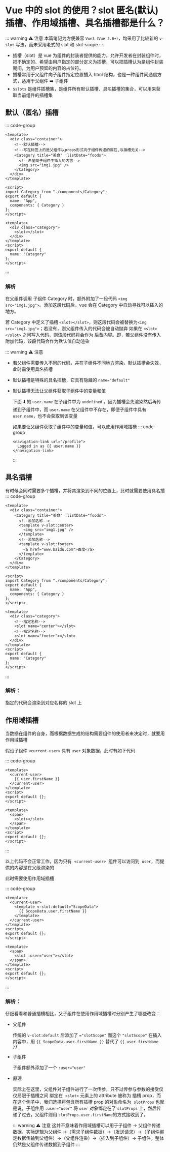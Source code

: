 # Vue 中的 slot 的使用？slot 匿名(默认)插槽、作用域插槽、具名插槽都是什么？

<article-info/>

::: warning ⚠️ 注意
本篇笔记为方便兼容 `Vue3（Vue 2.6+）`，均采用了比较新的 `v-slot` 写法，而未采用老式的 slot 和 slot-scope
:::

- 插槽（slot）是 vue 为组件的封装者提供的能力。允许开发者在封装组件时，把不确定的、希望由用户指定的部分定义为插槽，可以把插槽认为是组件封装期间，为用户预留的内容的占位符。
- 插槽常用于父组件向子组件指定位置插入 html 结构，也是一种组件间通信方式，适用于父组件 ➡️ 子组件
- `$slots` 是组件插槽集，是组件所有默认插槽、具名插槽的集合，可以用来获取当前组件的插槽集

## 默认（匿名）插槽

::: code-group

```vue [父组件]
<template>
  <div class="container">
    <!--默认插槽-->
    <!--写在标签上的是父组件以props形式向子组件传递的属性,与插槽无关-->
    <Category title="美食" :listDate="foods">
      <!--希望向子组件中插入的内容-->
      <img src="img1.jpg" />
    </Category>
  </div>
</template>

<script>
import Category from "./components/Category";
export default {
  name: "App",
  components: { Category }
};
</script>
```

```vue [子组件]
<template>
  <div class="category">
    <slot></slot>
  </div>
</template>
<script>
export default {
  name: "Category"
};
</script>
```

:::

### 解析

在父组件调用 子组件 Category 时，额外附加了一段代码 `<img src="img1.jpg">`。添加这段代码后，vue 会在 Category 中自动寻找可以插入的地方。

若 Category 中定义了插槽 `<slot></slot>`，则这段代码会被替换为`<img src="img1.jpg">`；若没有，则父组件传入的代码会被自动抛弃
如果在 `<slot></slot>` 之间写入代码，则该段代码将会作为 <imp-text-primary>后备内容</imp-text-primary>。即，若父组件没有传入附加代码，该段代码会作为默认值自动渲染

::: warning ⚠️ 注意

- 若父组件需要传入不同的代码，并在子组件不同地方渲染，默认插槽会失效，此时需使用具名插槽
- 默认插槽是特殊的具名插槽，它具有隐藏的 `name="default"`
- 默认插槽无法让父组件获取子组件中的变量和值

  下面 ⬇️ 的 `user.name` 在子组件中为 `undefined` 。因为插槽会先渲染然后再传递到子组件中，而 `user.name` 在父组件中不存在，即便子组件中具有 `user.name`，也不会获取到该变量

  如果要让父组件获取子组件中的变量和值，可以使用作用域插槽
  ::: code-group

  ```vue
  <navigation-link url="/profile">
    Logged in as {{ user.name }}
  </navigation-link>
  ```

  :::

## 具名插槽

有时候会同时需要多个插槽，并将其渲染到不同的位置上，此时就需要使用具名插
::: code-group

```vue [父组件]
<template>
  <div class="container">
    <Category title="美食" :listDate="foods">
      <!--添加名称-->
      <template v-slot:center>
        <img src="img1.jpg" />
      </template>
      <!--添加名称-->
      <template v-slot:footer>
        <a href="www.baidu.com">百度</a>
      </template>
    </Category>
  </div>
</template>

<script>
import Category from "./components/Category";
export default {
  name: "App",
  components: { Category }
};
</script>
```

```vue [子组件]
<template>
  <div class="category">
    <!--指定名称-->
    <slot name="center"></slot>
    <!--指定名称-->
    <slot name="footer"></slot>
  </div>
</template>
<script>
export default {
  name: "Category"
};
</script>
```

:::

### 解析：

指定的代码会渲染到对应名称的 slot 上

## 作用域插槽

当数据在组件的自身，而根据数据生成的结构需要组件的使用者来决定时，就要用作用域插槽

假设子组件 `<current-user>` 具有 `user` 对象数据，此时有如下代码

::: code-group

```vue [父组件]
<template>
  <current-user>
    {{ user.firstName }}
  </current-user>
</template>
<script>
export default {};
</script>
```

```vue [子组件]
<template>
  <span>
    <slot></slot>
  </span>
</template>
<script>
export default {};
</script>
```

:::

以上代码不会正常工作，因为只有  `<current-user>`  组件可以访问到  `user`，而提供的内容是在父级渲染的

此时需要使用作用域插槽

::: code-group

```vue [父组件]
<template>
  <current-user>
    <template v-slot:default="ScopeData">
      {{ ScopeData.user.firstName }}
    </template>
  </current-user>
</template>
<script>
export default {};
</script>
```

```vue [子组件]
<template>
  <span>
    <slot :user="user"></slot>
  </span>
</template>
<script>
export default {};
</script>
```

:::

### 解析：

仔细看看和普通插槽相比，父子组件在使用作用域插槽时分别产生了哪些改变：

- 父组件

  传统的 `v-slot:default` 后添加了 `="slotScope"`
  而这个 `"slotScope"` 在插入内容中，用 <span v-pre>`{{ ScopeData.user.firstName }}`</span> 替代了 <span v-pre>`{{ user.firstName }}`</span>

- 子组件

  子组件额外添加了一个 `:user="user"`

- 原理

  实际上在这里，父组件对子组件进行了一次传参，只不过传参与参数的接受仅仅局限于插槽之间
  绑定在  `<slot>` 元素上的 attribute 被称为 <imp-text-primary>插槽 prop</imp-text-primary>，而在这个例子中，我们选择将包含所有插槽 prop 的对象命名为  `slotProps`
  也就是说，子组件用 `:user="user"` 将 `user` 对象绑定在了 `slotProps` 上，然后传递了过去，父组件则用 `slotProps.user.firstName`的方式接收到了。

  ::: warning ⚠️ 注意
  这并不意味着作用域插槽可以用于子组件 → 父组件传递数据，实际逻辑为父组件 →（需求子组件数据）→（发送请求）→（子组件绑定数据传输到父组件）→（父组件渲染）→（插入到子组件）→ 子组件。整体仍然是父组件传递数据到子组件
  :::
